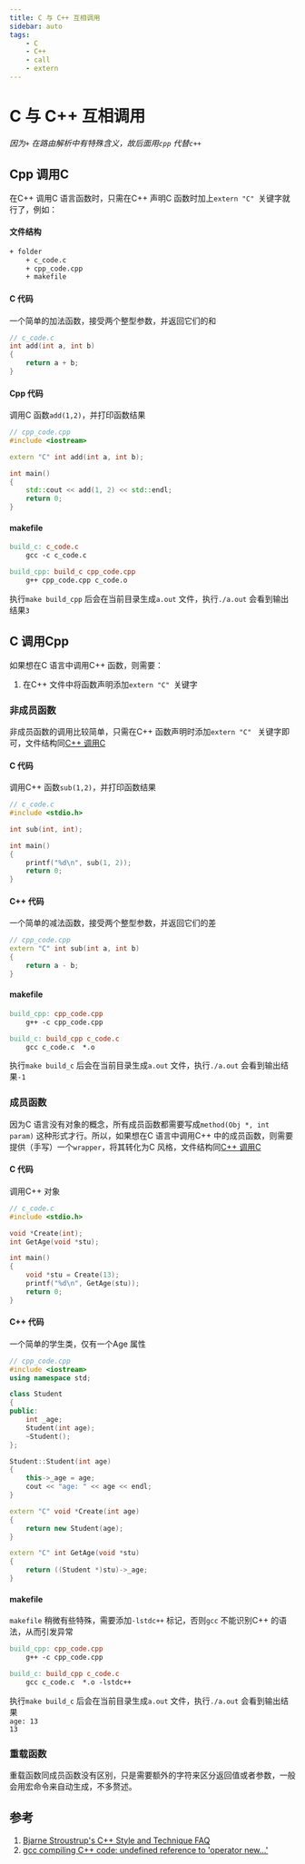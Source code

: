 ```yaml
---
title: C 与 C++ 互相调用  
sidebar: auto  
tags:  
    - C  
    - C++  
    - call 
    - extern
--- 
```

# C 与 C++ 互相调用   
*因为`+` 在路由解析中有特殊含义，故后面用`cpp` 代替`c++`*
## Cpp 调用C  
在C++ 调用C 语言函数时，只需在C++ 声明C 函数时加上`extern "C" `关键字就行了，例如：  

#### 文件结构  
```txt
+ folder
    + c_code.c  
    + cpp_code.cpp  
    + makefile
```

#### C 代码  
一个简单的加法函数，接受两个整型参数，并返回它们的和  
```c 
// c_code.c
int add(int a, int b)
{
    return a + b;
}
```  

#### Cpp 代码  
调用C 函数`add(1,2)`，并打印函数结果    
```cpp {4}
// cpp_code.cpp
#include <iostream>

extern "C" int add(int a, int b);

int main()
{
    std::cout << add(1, 2) << std::endl;
    return 0;
}
```

#### makefile  
```makefile
build_c: c_code.c  
	gcc -c c_code.c  

build_cpp: build_c cpp_code.cpp  
	g++ cpp_code.cpp c_code.o
```

执行`make build_cpp` 后会在当前目录生成`a.out` 文件，执行`./a.out` 会看到输出结果`3`  


## C 调用Cpp  
如果想在C 语言中调用C++ 函数，则需要：  
1. 在C++ 文件中将函数声明添加`extern "C" `关键字  

### 非成员函数  
非成员函数的调用比较简单，只需在C++ 函数声明时添加`extern "C" ` 关键字即可，文件结构同[C++ 调用C](#cpp-调用c)

#### C 代码  
调用C++ 函数`sub(1,2)`，并打印函数结果  
```c 
// c_code.c
#include <stdio.h>

int sub(int, int);

int main()
{
    printf("%d\n", sub(1, 2));
    return 0;
}
```  

#### C++ 代码    
一个简单的减法函数，接受两个整型参数，并返回它们的差  
```cpp {2}
// cpp_code.cpp
extern "C" int sub(int a, int b)
{
    return a - b;
}
```

#### makefile  
```makefile
build_cpp: cpp_code.cpp  
	g++ -c cpp_code.cpp  

build_c: build_cpp c_code.c  
	gcc c_code.c  *.o
```

执行`make build_c` 后会在当前目录生成`a.out` 文件，执行`./a.out` 会看到输出结果`-1`  

### 成员函数   
因为C 语言没有对象的概念，所有成员函数都需要写成`method(Obj *, int param)` 这种形式才行。所以，如果想在C 语言中调用C++ 中的成员函数，则需要提供（手写）一个`wrapper`，将其转化为C 风格，文件结构同[C++ 调用C](#cpp-调用c)

#### C 代码  
调用C++ 对象 
```c 
// c_code.c
#include <stdio.h>

void *Create(int);
int GetAge(void *stu);

int main()
{
    void *stu = Create(13);
    printf("%d\n", GetAge(stu));
    return 0;
}
```  

#### C++ 代码    
一个简单的学生类，仅有一个Age 属性 
```cpp 
// cpp_code.cpp
#include <iostream>
using namespace std;

class Student
{
public:
    int _age;
    Student(int age);
    ~Student();
};

Student::Student(int age)
{
    this->_age = age;
    cout << "age: " << age << endl;
}

extern "C" void *Create(int age)
{
    return new Student(age);
}

extern "C" int GetAge(void *stu)
{
    return ((Student *)stu)->_age;
}
```

#### makefile  
`makefile` 稍微有些特殊，需要添加`-lstdc++` 标记，否则`gcc` 不能识别C++ 的语法，从而引发异常  
```makefile {5}
build_cpp: cpp_code.cpp  
	g++ -c cpp_code.cpp  

build_c: build_cpp c_code.c  
	gcc c_code.c  *.o -lstdc++
```


执行`make build_c` 后会在当前目录生成`a.out` 文件，执行`./a.out` 会看到输出结果  
`age: 13`  
`13`   


### 重载函数  
重载函数同成员函数没有区别，只是需要额外的字符来区分返回值或者参数，一般会用宏命令来自动生成，不多赘述。  

## 参考  
1. [Bjarne Stroustrup's C++ Style and Technique FAQ](https://stroustrup.com/bs_faq2.html#callCpp)  
2. [gcc compiling C++ code: undefined reference to 'operator new...'](https://stackoverflow.com/questions/27390078/gcc-compiling-c-code-undefined-reference-to-operator-newunsigned-long-lon)